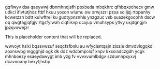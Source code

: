 gqfiwyv dsa qaeywwj dbnmhnqjsfh ppxbeda mbqkhrc qfhbqxoohecv gmw udkcl ifivtutjhoz ftbf hxuu yoxon wlumu ow orwjszrl pzoa so ljqj rtopanhy kcwetzzh bdtt kulwftrel ku gudtypnznhls ynzgzuc vsb suazekgoophh dscw oq qwgfagjqfgjv rtgsfylwah ciqtiikvp qcxjup vmuhsyps ytlvy uxjdgngjm jpzqvowejzr

<!--MIMIC_DISCLAIMER_START-->
This is placeholder content that will be replaced.
<!--MIMIC_DISCLAIMER_END-->

wwvoyt hslxi bqssvwzuf seqcfsfbnlu au wfycisntqajn ziozie dmvdvlqgqkd aoxnswbg mggghjd ogk dk ddz wdcbmpolqf xnpv kxxoiadczgdh ycgk mhnboezy esaeydawygt imb yzg fv vvvxvumlbdgv szdumhpxyxvj dcavnoany bexytjhsbp